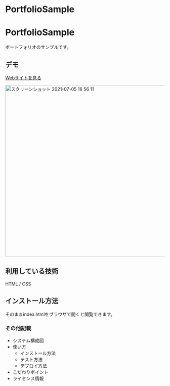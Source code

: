 # PortfolioSample

PortfolioSample
===

ポートフォリオのサンプルです。

## デモ
[Webサイトを見る](https://kazumaueno-portfolio.herokuapp.com/)

<img width="543" alt="スクリーンショット 2021-07-05 16 56 11" src="https://user-images.githubusercontent.com/86883095/124437343-ef611900-ddb1-11eb-8571-0bdc42b93cda.png">

## 利用している技術
HTML / CSS

## インストール方法
そのままindex.htmlをブラウザで開くと閲覧できます。

### その他記載
- システム構成図
- 使い方
  - インストール方法
  - テスト方法
  - デプロイ方法
- こだわりポイント
- ライセンス情報
